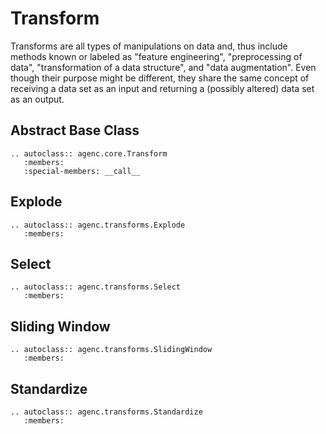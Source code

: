# Transform

Transforms are all types of manipulations on data and, thus include methods known or labeled as "feature engineering", "preprocessing of data", "transformation of a data structure", and "data augmentation". Even though their purpose might be different, they share the same concept of receiving a data set as an input and returning a (possibly altered) data set as an output.

## Abstract Base Class

```{eval-rst}
.. autoclass:: agenc.core.Transform
   :members:
   :special-members: __call__
```

## Explode

```{eval-rst}
.. autoclass:: agenc.transforms.Explode
   :members:
```

## Select

```{eval-rst}
.. autoclass:: agenc.transforms.Select
   :members:
```

## Sliding Window

```{eval-rst}
.. autoclass:: agenc.transforms.SlidingWindow
   :members:
```

## Standardize

```{eval-rst}
.. autoclass:: agenc.transforms.Standardize
   :members:
```
